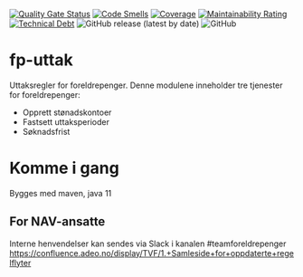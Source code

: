 [![Quality Gate Status](https://sonarcloud.io/api/project_badges/measure?project=navikt_fp-uttak&metric=alert_status)](https://sonarcloud.io/dashboard?id=navikt_fp-uttak)
[![Code Smells](https://sonarcloud.io/api/project_badges/measure?project=navikt_fp-uttak&metric=code_smells)](https://sonarcloud.io/dashboard?id=navikt_fp-uttak)
[![Coverage](https://sonarcloud.io/api/project_badges/measure?project=navikt_fp-uttak&metric=coverage)](https://sonarcloud.io/dashboard?id=navikt_fp-uttak)
[![Maintainability Rating](https://sonarcloud.io/api/project_badges/measure?project=navikt_fp-uttak&metric=sqale_rating)](https://sonarcloud.io/dashboard?id=navikt_fp-uttak)
[![Technical Debt](https://sonarcloud.io/api/project_badges/measure?project=navikt_fp-uttak&metric=sqale_index)](https://sonarcloud.io/dashboard?id=navikt_fp-uttak)
![GitHub release (latest by date)](https://img.shields.io/github/v/release/navikt/fp-uttak)
![GitHub](https://img.shields.io/github/license/navikt/fp-uttak)

fp-uttak
================

Uttaksregler for foreldrepenger.
Denne modulene inneholder tre tjenester for foreldrepenger:
* Opprett stønadskontoer
* Fastsett uttaksperioder
* Søknadsfrist

# Komme i gang

Bygges med maven, java 11

## For NAV-ansatte

Interne henvendelser kan sendes via Slack i kanalen #teamforeldrepenger
https://confluence.adeo.no/display/TVF/1.+Samleside+for+oppdaterte+regelflyter

